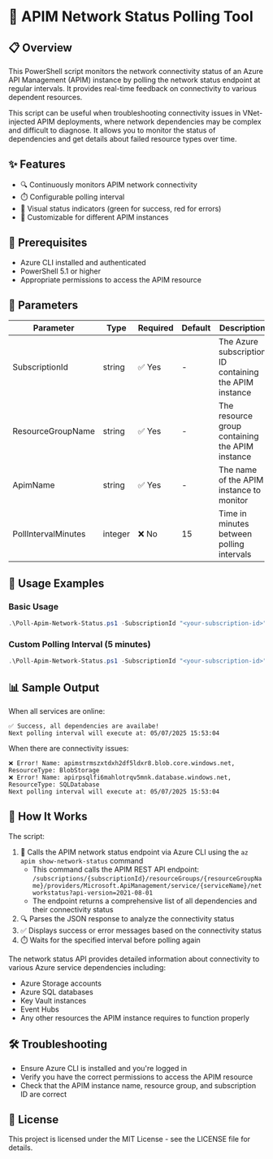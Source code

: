 # 🔄 APIM Network Status Polling Tool

## 📋 Overview

This PowerShell script monitors the network connectivity status of an Azure API Management (APIM) instance by polling the network status endpoint at regular intervals. It provides real-time feedback on connectivity to various dependent resources.

This script can be useful when troubleshooting connectivity issues in VNet-injected APIM deployments, where network dependencies may be complex and difficult to diagnose. It allows you to monitor the status of dependencies and get
details about failed resource types over time.
## ✨ Features

- 🔍 Continuously monitors APIM network connectivity
- ⏱️ Configurable polling interval
- 🚦 Visual status indicators (green for success, red for errors)
- 🔧 Customizable for different APIM instances

## 📝 Prerequisites

- Azure CLI installed and authenticated
- PowerShell 5.1 or higher
- Appropriate permissions to access the APIM resource

## 🔧 Parameters

| Parameter | Type | Required | Default | Description |
|-----------|------|----------|---------|-------------|
| SubscriptionId | string | ✅ Yes | - | The Azure subscription ID containing the APIM instance |
| ResourceGroupName | string | ✅ Yes | - | The resource group containing the APIM instance |
| ApimName | string | ✅ Yes | - | The name of the APIM instance to monitor |
| PollIntervalMinutes | integer | ❌ No | 15 | Time in minutes between polling intervals |

## 🚀 Usage Examples

### Basic Usage

```powershell
.\Poll-Apim-Network-Status.ps1 -SubscriptionId "<your-subscription-id>" -ResourceGroupName "<your-resource-group>" -ApimName "<your-apim-name>"
```

### Custom Polling Interval (5 minutes)

```powershell
.\Poll-Apim-Network-Status.ps1 -SubscriptionId "<your-subscription-id>" -ResourceGroupName "<your-resource-group>" -ApimName "<your-apim-name>" -PollIntervalMinutes 5
```

## 📊 Sample Output

When all services are online:
```
✅ Success, all dependencies are availabe!
Next polling interval will execute at: 05/07/2025 15:53:04
```

When there are connectivity issues:
```
❌ Error! Name: apimstrmszxtdxh2df5ldxr8.blob.core.windows.net, ResourceType: BlobStorage
❌ Error! Name: apirpsqlfi6mahlotrqv5mnk.database.windows.net, ResourceType: SQLDatabase
Next polling interval will execute at: 05/07/2025 15:53:04
```

## 📝 How It Works

The script:
1. 🔄 Calls the APIM network status endpoint via Azure CLI using the `az apim show-network-status` command
   - This command calls the APIM REST API endpoint: `/subscriptions/{subscriptionId}/resourceGroups/{resourceGroupName}/providers/Microsoft.ApiManagement/service/{serviceName}/networkstatus?api-version=2021-08-01`
   - The endpoint returns a comprehensive list of all dependencies and their connectivity status
2. 🔍 Parses the JSON response to analyze the connectivity status
3. ✅ Displays success or error messages based on the connectivity status
4. ⏱️ Waits for the specified interval before polling again

The network status API provides detailed information about connectivity to various Azure service dependencies including:
- Azure Storage accounts
- Azure SQL databases
- Key Vault instances
- Event Hubs
- Any other resources the APIM instance requires to function properly

## 🛠️ Troubleshooting

- Ensure Azure CLI is installed and you're logged in
- Verify you have the correct permissions to access the APIM resource
- Check that the APIM instance name, resource group, and subscription ID are correct

## 📜 License

This project is licensed under the MIT License - see the LICENSE file for details.
